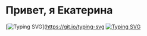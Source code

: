 # Привет, я Екатерина
[![Typing SVG](https://readme-typing-svg.herokuapp.com?color=%2336BCF7&lines=Практические+работы+по+практике)](https://git.io/typing-svg
[![Typing SVG](https://readme-typing-svg.herokuapp.com?color=%2336BCF7&lines=студентки+группы+20ИС3-3)](https://git.io/typing-svg)
